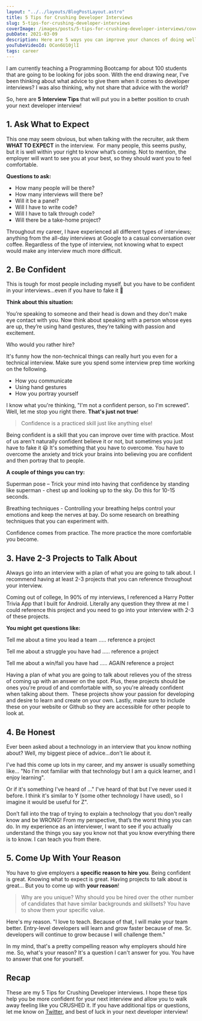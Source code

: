 ```yaml
---
layout: "../../layouts/BlogPostLayout.astro"
title: 5 Tips for Crushing Developer Interviews
slug: 5-tips-for-crushing-developer-interviews
coverImage: /images/posts/5-tips-for-crushing-developer-interviews/cover.png
pubDate: 2021-03-09
description: Here are 5 ways you can improve your chances of doing well in a developer interview.
youTubeVideoId: OCon6U10jlI
tags: career
---
```


I am currently teaching a Programming Bootcamp for about 100 students that are going to be looking for jobs soon. With the end drawing near, I've been thinking about what advice to give them when it comes to developer interviews? I was also thinking, why not share that advice with the world?

So, here are **5 Interview Tips** that will put you in a better position to crush your next developer interview!

## **1\. Ask What to Expect**

This one may seem obvious, but when talking with the recruiter, ask them **WHAT TO EXPECT** in the interview.  For many people, this seems pushy, but it is well within your right to know what’s coming. Not to mention, the employer will want to see you at your best, so they should want you to feel comfortable.

**Questions to ask:**

- How many people will be there?
- How many interviews will there be?
- Will it be a panel?
- Will I have to write code?
- Will I have to talk through code?
- Will there be a take-home project?

Throughout my career, I have experienced all different types of interviews; anything from the all-day interviews at Google to a casual conversation over coffee. Regardless of the type of interview, not knowing what to expect would make any interview much more difficult.

## **2\. Be Confident**

This is tough for most people including myself, but you have to be confident in your interviews...even if you have to fake it 🤣

**Think about this situation:**

You’re speaking to someone and their head is down and they don't make eye contact with you. Now think about speaking with a person whose eyes are up, they’re using hand gestures, they’re talking with passion and excitement.

Who would you rather hire?

It's funny how the non-technical things can really hurt you even for a technical interview. Make sure you spend some interview prep time working on the following.

- How you communicate
- Using hand gestures
- How you portray yourself

I know what you're thinking, "I'm not a confident person, so I'm screwed". Well, let me stop you right there. **That's just not true**!

> Confidence is a practiced skill just like anything else!

Being confident is a skill that you can improve over time with practice. Most of us aren't naturally confident believe it or not, but sometimes you just have to fake it 😃 It's something that you have to overcome. You have to overcome the anxiety and trick your brains into believing you are confident and then portray that to people.

**A couple of things you can try:**

Superman pose – Trick your mind into having that confidence by standing like superman - chest up and looking up to the sky. Do this for 10-15 seconds.

Breathing techniques - Controlling your breathing helps control your emotions and keep the nerves at bay. Do some research on breathing techniques that you can experiment with.

Confidence comes from practice. The more practice the more comfortable you become.

## 3\. Have 2-3 Projects to Talk About

Always go into an interview with a plan of what you are going to talk about. I recommend having at least 2-3 projects that you can reference throughout your interview.

Coming out of college, In 90% of my interviews, I referenced a Harry Potter Trivia App that I built for Android. Literally any question they threw at me I could reference this project and you need to go into your interview with 2-3 of these projects.

**You might get questions like:**

Tell me about a time you lead a team ….. reference a project

Tell me about a struggle you have had ….. reference a project

Tell me about a win/fail you have had ….. AGAIN reference a project

Having a plan of what you are going to talk about relieves you of the stress of coming up with an answer on the spot. Plus, these projects should be ones you're proud of and comfortable with, so you're already confident when talking about them.  These projects show your passion for developing and desire to learn and create on your own. Lastly, make sure to include these on your website or Github so they are accessible for other people to look at.

## **4\. Be Honest**

Ever been asked about a technology in an interview that you know nothing about? Well, my biggest piece of advice...don't lie about it.

I've had this come up lots in my career, and my answer is usually something like… "No I'm not familiar with that technology but I am a quick learner, and I enjoy learning".

Or if it's something I've heard of ..." I've heard of that but I've never used it before. I think it's similar to Y (some other technology I have used), so I imagine it would be useful for Z".

Don’t fall into the trap of trying to explain a technology that you don't really know and be WRONG! From my perspective, that’s the worst thing you can do. In my experience as an interviewer, I want to see if you actually understand the things you say you know not that you know everything there is to know. I can teach you from there.

## 5\. Come Up With Your Reason

You have to give employers a **specific reason to hire you**. Being confident is great. Knowing what to expect is great. Having projects to talk about is great... But you to come up with **your reason**!

> Why are you unique? Why should you be hired over the other number of candidates that have similar backgrounds and skillsets? You have to show them your specific value.

Here's my reason. "I love to teach. Because of that, I will make your team better. Entry-level developers will learn and grow faster because of me. Sr. developers will continue to grow because I will challenge them."

In my mind, that's a pretty compelling reason why employers should hire me. So, what's your reason? It's a question I can't answer for you. You have to answer that one for yourself.

## Recap

These are my 5 Tips for Crushing Developer interviews. I hope these tips help you be more confident for your next interview and allow you to walk away feeling like you CRUSHED it. If you have additional tips or questions, let me know on [Twitter](https://twitter.com/jamesqquick), and best of luck in your next developer interview!
